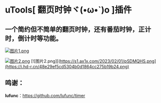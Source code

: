 # uTools[ 翻页时钟ヾ(•ω•`)o ]插件

## 一个简约但不简单的翻页时钟，还有番茄时钟，正计时，倒计时等功能。

[![图片1.png](https://s1.ax1x.com/2023/02/01/pSDMKnf.png)](https://imgse.com/i/pSDMKnf)

[![图片2.png](https://s1.ax1x.com/2023/02/01/pSDMQHS.png)](https://imgse.com/i/pSDMQHS)
[![图片2.png][(https://s1.ax1x.com/2023/02/01/pSDMQHS.png](https://i.hd-r.cn/48e29ef5cd5304b0d1864cc275b19b24.png)




## 鸣谢：
**lufunc**：https://github.com/lufunc/timer
